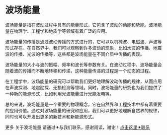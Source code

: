 # 波场能量

波场能量是指在波动过程中具有的能量形式，它包含了波动的动能和势能。波场能量在物理学、工程学和地质学等领域有着广泛的应用。

波场能量的传播是通过波动传播的方式进行的，它可以以机械波、电磁波、声波等形式存在。在自然界中，我们可以观察到许多波动的现象，比如水波的传播、地震波的传播、光波的传播等，这些都是波场能量在不同介质中传播的表现。

波场能量的大小与波的振幅、频率和波长等参数有关。在波动过程中，波场能量会随着波的传播而不断地转移和传递，这种能量传递的过程是一个动态的过程。

在工程学中，波场能量的研究可以帮助我们更好地理解波动传播的规律，从而应用在声波探测、地震勘探、无损检测等领域。同时，波场能量的研究也为我们提供了一种新的能源形式，比如利用光波能量进行光能发电等。

总的来说，波场能量是一个重要的物理概念，它在自然界和工程技术中都有着重要的应用价值。通过对波场能量的研究和应用，我们可以更好地理解自然界的规律，同时也可以开发出更多的新技术和新能源形式。

更多 关于波场能量 请通过✈与我们联系，感谢阅读，谢谢！[点击这里✈联系](https://trx.tw)